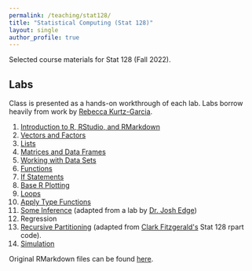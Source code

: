 ```yaml
---
permalink: /teaching/stat128/
title: "Statistical Computing (Stat 128)"
layout: single
author_profile: true
---
```


Selected course materials for Stat 128 (Fall 2022).

## Labs

Class is presented as a hands-on workthrough of each lab. Labs borrow heavily from work by <a href="https://rpkgarcia.github.io/rpkgarcia/" target="blank">Rebecca Kurtz-Garcia</a>. 

1. <a href="https://lgpcappiello.github.io/teaching/stat128/rmarkdown/1-Intro-to-R.html" target="blank">Introduction to R, RStudio, and RMarkdown</a>
2. <a href="https://lgpcappiello.github.io/teaching/stat128/rmarkdown/2-Vectors.html" target="blank">Vectors and Factors</a>
3. <a href="https://lgpcappiello.github.io/teaching/stat128/rmarkdown/3-Lists.html" target="blank">Lists</a>
4. <a href="https://lgpcappiello.github.io/teaching/stat128/rmarkdown/4-Matrices.html" target="blank">Matrices and Data Frames</a>
5. <a href="https://lgpcappiello.github.io/teaching/stat128/rmarkdown/5-Data.html" target="blank">Working with Data Sets</a>
6. <a href="https://lgpcappiello.github.io/teaching/stat128/rmarkdown/6-Functions.html" target="blank">Functions</a>
7. <a href="https://lgpcappiello.github.io/teaching/stat128/rmarkdown/7-IfElse.html" target="blank">If Statements</a>
8. <a href="https://lgpcappiello.github.io/teaching/stat128/rmarkdown/8-Base-R-Plotting.html" target="blank">Base R Plotting</a>
9. <a href="https://lgpcappiello.github.io/teaching/stat128/rmarkdown/9-Loops.html" target="blank">Loops</a>
10. <a href="https://lgpcappiello.github.io/teaching/stat128/rmarkdown/10-apply.html" target="blank">Apply Type Functions</a>
11. <a href="https://lgpcappiello.github.io/teaching/stat128/rmarkdown/11-apply.html" target="blank">Some Inference</a> (adapted from a lab by <a href="https://www.joshedgemath.com/" target="blank">Dr. Josh Edge</a>)
12. Regression
13. <a href="https://lgpcappiello.github.io/teaching/stat128/rmarkdown/13-rpart.html" target="blank">Recursive Partitioning</a> (adapted from <a href="http://webpages.csus.edu/fitzgerald/" target="blank">Clark Fitzgerald's</a> Stat 128 rpart code).
14. <a href="https://lgpcappiello.github.io/teaching/stat128/rmarkdown/14-simulation.html" target="blank">Simulation</a>

Original RMarkdown files can be found <a href="https://github.com/lgpcappiello/lgpcappiello.github.io/tree/master/teaching/stat128/rmarkdown" target="blank">here</a>. 
